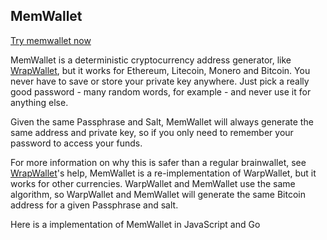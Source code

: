## MemWallet

[Try memwallet now](https://dvdbng.github.io/memwallet)

MemWallet is a deterministic cryptocurrency address generator, like [WrapWallet](https://keybase.io/warp/), but it works for Ethereum, Litecoin, Monero and Bitcoin. You never have to save or store your private key anywhere. Just pick a really good password - many random words, for example - and never use it for anything else.

Given the same Passphrase and Salt, MemWallet will always generate the same address and private key, so if you only need to remember your password to access your funds.

For more information on why this is safer than a regular brainwallet, see [WrapWallet](https://keybase.io/warp/)'s help, MemWallet is a re-implementation of WarpWallet, but it works for other currencies. WarpWallet and MemWallet use the same algorithm, so WarpWallet and MemWallet will generate the same Bitcoin address for a given Passphrase and salt.

Here is a implementation of MemWallet in JavaScript and Go
